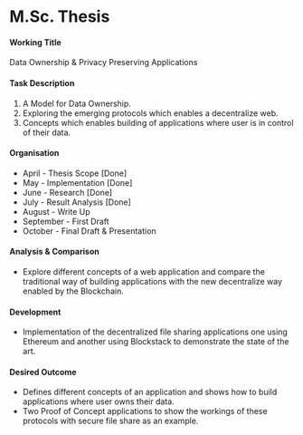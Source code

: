 # M.Sc. Thesis

#### Working Title

Data Ownership & Privacy Preserving Applications

#### Task Description

1. A Model for Data Ownership.
2. Exploring the emerging protocols which enables a decentralize web.
3. Concepts which enables building of applications where user is in control of their data.

#### Organisation

- April - Thesis Scope [Done]
- May - Implementation [Done]
- June - Research [Done]
- July - Result Analysis [Done]
- August - Write Up
- September - First Draft
- October - Final Draft & Presentation

#### Analysis & Comparison

- Explore different concepts of a web application and compare the traditional way of building applications with the new decentralize way enabled by the Blockchain.

#### Development

- Implementation of the decentralized file sharing applications one using Ethereum and another using Blockstack to demonstrate the state of the art.

#### Desired Outcome

- Defines different concepts of an application and shows how to build applications where user owns their data.
- Two Proof of Concept applications to show the workings of these protocols with secure file share as an example.
